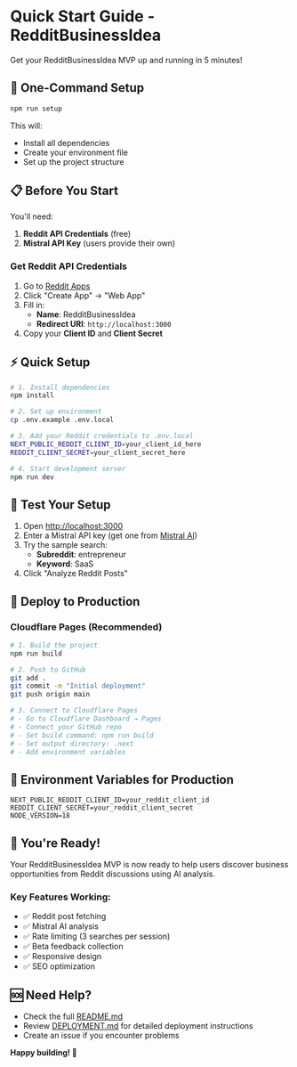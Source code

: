 # Quick Start Guide - RedditBusinessIdea

Get your RedditBusinessIdea MVP up and running in 5 minutes!

## 🚀 One-Command Setup

```bash
npm run setup
```

This will:
- Install all dependencies
- Create your environment file
- Set up the project structure

## 📋 Before You Start

You'll need:
1. **Reddit API Credentials** (free)
2. **Mistral API Key** (users provide their own)

### Get Reddit API Credentials

1. Go to [Reddit Apps](https://www.reddit.com/prefs/apps)
2. Click "Create App" → "Web App"
3. Fill in:
   - **Name**: RedditBusinessIdea
   - **Redirect URI**: `http://localhost:3000`
4. Copy your **Client ID** and **Client Secret**

## ⚡ Quick Setup

```bash
# 1. Install dependencies
npm install

# 2. Set up environment
cp .env.example .env.local

# 3. Add your Reddit credentials to .env.local
NEXT_PUBLIC_REDDIT_CLIENT_ID=your_client_id_here
REDDIT_CLIENT_SECRET=your_client_secret_here

# 4. Start development server
npm run dev
```

## 🎯 Test Your Setup

1. Open [http://localhost:3000](http://localhost:3000)
2. Enter a Mistral API key (get one from [Mistral AI](https://mistral.ai/))
3. Try the sample search:
   - **Subreddit**: entrepreneur
   - **Keyword**: SaaS
4. Click "Analyze Reddit Posts"

## 🚀 Deploy to Production

### Cloudflare Pages (Recommended)

```bash
# 1. Build the project
npm run build

# 2. Push to GitHub
git add .
git commit -m "Initial deployment"
git push origin main

# 3. Connect to Cloudflare Pages
# - Go to Cloudflare Dashboard → Pages
# - Connect your GitHub repo
# - Set build command: npm run build
# - Set output directory: .next
# - Add environment variables
```

## 🔧 Environment Variables for Production

```env
NEXT_PUBLIC_REDDIT_CLIENT_ID=your_reddit_client_id
REDDIT_CLIENT_SECRET=your_reddit_client_secret
NODE_VERSION=18
```

## 🎉 You're Ready!

Your RedditBusinessIdea MVP is now ready to help users discover business opportunities from Reddit discussions using AI analysis.

### Key Features Working:
- ✅ Reddit post fetching
- ✅ Mistral AI analysis
- ✅ Rate limiting (3 searches per session)
- ✅ Beta feedback collection
- ✅ Responsive design
- ✅ SEO optimization

## 🆘 Need Help?

- Check the full [README.md](./README.md)
- Review [DEPLOYMENT.md](./DEPLOYMENT.md) for detailed deployment instructions
- Create an issue if you encounter problems

**Happy building! 🚀**
